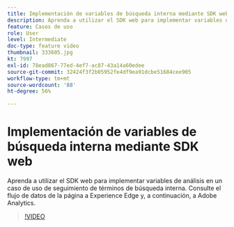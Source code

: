 ```yaml
---
title: Implementación de variables de búsqueda interna mediante SDK web
description: Aprenda a utilizar el SDK web para implementar variables de análisis en un caso de uso de seguimiento de términos de búsqueda interna. Consulte el flujo de datos de la página a Experience Edge y, a continuación, a Adobe Analytics.
feature: Casos de uso
role: User
level: Intermediate
doc-type: feature video
thumbnail: 333605.jpg
kt: 7997
exl-id: 78ead867-77ed-4ef7-ac87-43a14a60edee
source-git-commit: 32424f3f2b05952fe4df9ea91dcbe51684cee905
workflow-type: tm+mt
source-wordcount: '88'
ht-degree: 56%

---
```


# Implementación de variables de búsqueda interna mediante SDK web

Aprenda a utilizar el SDK web para implementar variables de análisis en un caso de uso de seguimiento de términos de búsqueda interna. Consulte el flujo de datos de la página a Experience Edge y, a continuación, a Adobe Analytics.

>[!VIDEO](https://video.tv.adobe.com/v/333605/?quality=12&learn=on)
